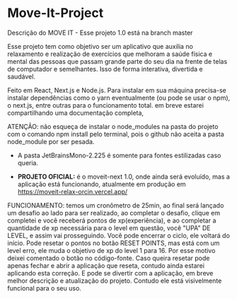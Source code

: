 # Move-It-Project

Descrição do MOVE IT - Esse projeto 1.0 está na branch master

Esse projeto tem como objetivo ser um aplicativo que auxilia no relaxamento e realização de exercícios que melhoram a saúde física e mental das pessoas que passam grande parte do seu dia na frente de telas de computador e semelhantes. Isso de forma interativa, divertida e saudável. 

Feito em React, Next.js e Node.js. Para instalar em sua máquina precisa-se instalar dependências como o yarn eventualmente (ou pode se usar o npm), o next.js, entre outras para o funcionamento total. em breve estarei compartilhando uma documentação completa, 

ATENÇÃO: não esqueça de instalar o node_modules na pasta do projeto com o comando npm install pelo terminal, pois o github não aceita a pasta node_module por ser pesada.

- A pasta JetBrainsMono-2.225 é somente para fontes estilizadas caso queria.

- <strong>PROJETO OFICIAL:</strong> é o moveit-next 1.0, onde ainda será evoluído, mas a aplicação está funcionando, atualmente em produção em https://moveit-relax-orcin.vercel.app/ 

FUNCIONAMENTO: temos um cronômetro de 25min, ao final será lançado um desafio ao lado para ser realizado, ao completar o desafio, clique em completei e você receberá pontos de xp(experiência), e ao completar a quantidade de xp necessária para o level em questão, você "UPA" DE LEVEL, e assim vai prosseguindo. 
Você pode encerrar o ciclo, ele voltará do início. 
Pode resetar o pontos no botão RESET POINTS, mas está com um level erro, ele muda o objetivo de xp do level 1 para 16. Por esse motivo deixei comentado o botão no código-fonte. Caso queira resetar pode apenas fechar e abrir a aplicação que reseta, contudo ainda estarei aplicando esta correção.
E pode se divertir com a aplicação, em breve melhor descrição e atualização do projeto. Contudo ele está visivelmente funcional para o seu uso.

